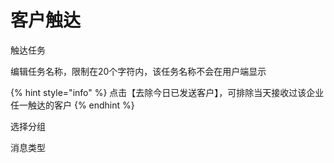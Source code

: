 # 客户触达

触达任务

编辑任务名称，限制在20个字符内，该任务名称不会在用户端显示

{% hint style="info" %}
点击【去除今日已发送客户】，可排除当天接收过该企业任一触达的客户
{% endhint %}

选择分组

消息类型

